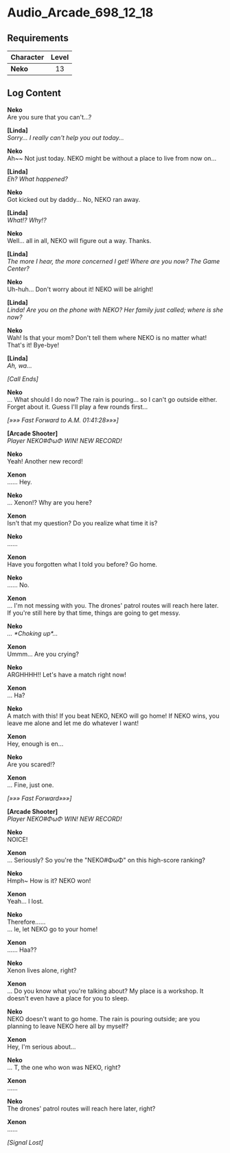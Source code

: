 # Audio_Arcade_698_12_18
## Requirements
|Character|Level|
|---------|:---:|
|**Neko** | 13  |

## Log Content
**Neko**<br>
Are you sure that you can't...?

**[Linda]**<br>
*Sorry... I really can't help you out today...*

**Neko**<br>
Ah\~\~ Not just today. NEKO might be without a place to live from now on...

**[Linda]**<br>
*Eh? What happened?*

**Neko**<br>
Got kicked out by daddy... No, NEKO ran away.

**[Linda]**<br>
*What!? Why!?*

**Neko**<br>
Well... all in all, NEKO will figure out a way. Thanks.

**[Linda]**<br>
*The more I hear, the more concerned I get! Where are you now? The Game Center?*

**Neko**<br>
Uh\-huh... Don't worry about it! NEKO will be alright!

**[Linda]**<br>
*Linda! Are you on the phone with NEKO? Her family just called; where is she now?*

**Neko**<br>
Wah! Is that your mom? Don't tell them where NEKO is no matter what! That's it! Bye\-bye!

**[Linda]**<br>
*Ah, wa...*

*[Call Ends]*

**Neko**<br>
... What should I do now? The rain is pouring... so I can't go outside either.<br>
Forget about it. Guess I'll play a few rounds first...

*[»»» Fast Forward to A.M. 01:41:28»»»]*

**[Arcade Shooter]**<br>
*Player NEKO\#ΦωΦ WIN! NEW RECORD!*

**Neko**<br>
Yeah! Another new record!

**Xenon**<br>
...... Hey.

**Neko**<br>
... Xenon!? Why are you here?

**Xenon**<br>
Isn't that my question? Do you realize what time it is?

**Neko**<br>
......

**Xenon**<br>
Have you forgotten what I told you before? Go home.

**Neko**<br>
...... No.

**Xenon**<br>
... I'm not messing with you. The drones' patrol routes will reach here later. If you're still here by that time, things are going to get messy.

**Neko**<br>
*... \*Choking up\*...*

**Xenon**<br>
Ummm... Are you crying?

**Neko**<br>
ARGHHHH!! Let's have a match right now!

**Xenon**<br>
... Ha?

**Neko**<br>
A match with this! If you beat NEKO, NEKO will go home! If NEKO wins, you leave me alone and let me do whatever I want!

**Xenon**<br>
Hey, enough is en...

**Neko**<br>
Are you scared!?

**Xenon**<br>
... Fine, just one.

*[»»» Fast Forward»»»]*

**[Arcade Shooter]**<br>
*Player NEKO\#ΦωΦ WIN! NEW RECORD!*

**Neko**<br>
NOICE!

**Xenon**<br>
... Seriously? So you're the "NEKO\#ΦωΦ" on this high\-score ranking?

**Neko**<br>
Hmph\~ How is it? NEKO won!

**Xenon**<br>
Yeah... I lost.

**Neko**<br>
Therefore......<br>
... le, let NEKO go to your home!

**Xenon**<br>
...... Haa??

**Neko**<br>
Xenon lives alone, right?

**Xenon**<br>
... Do you know what you're talking about? My place is a workshop. It doesn't even have a place for you to sleep.

**Neko**<br>
NEKO doesn't want to go home. The rain is pouring outside; are you planning to leave NEKO here all by myself?

**Xenon**<br>
Hey, I'm serious about...

**Neko**<br>
... T, the one who won was NEKO, right?

**Xenon**<br>
......

**Neko**<br>
The drones' patrol routes will reach here later, right?

**Xenon**<br>
......

*[Signal Lost]*
